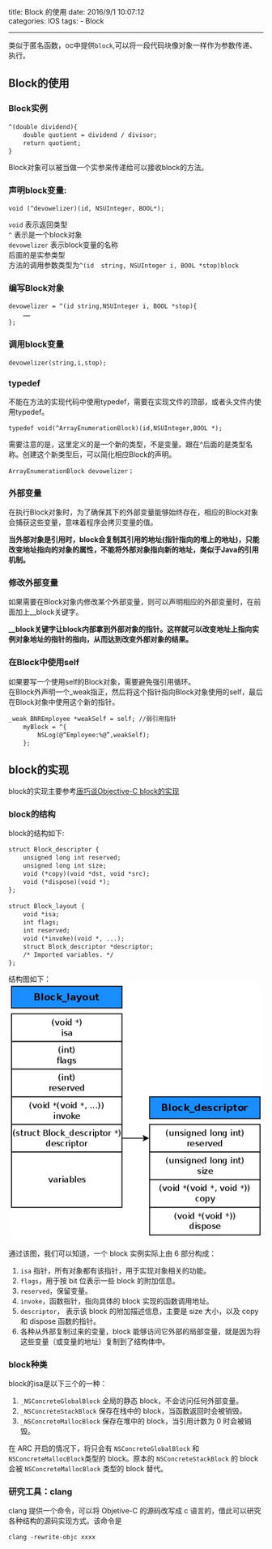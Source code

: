 title: Block 的使用
date: 2016/9/1 10:07:12  
categories: IOS
tags:
	- Block

---

类似于匿名函数，oc中提供`block`,可以将一段代码块像对象一样作为参数传递、执行。

<!--more-->

## Block的使用
### Block实例
```objc
^(double dividend){
	double quotient = dividend / divisor;
	return quotient;
}
```
Block对象可以被当做一个实参来传递给可以接收block的方法。

### 声明block变量:
```objc 
void (^devowelizer)(id, NSUInteger, BOOL*);
```
`void` 表示返回类型  
`^` 表示是一个block对象  
`devowelizer` 表示block变量的名称  
后面的是实参类型  
方法的调用参数类型为`^(id  string, NSUInteger i, BOOL *stop)block`

### 编写Block对象
```objc
devowelizer = ^(id string,NSUInteger i, BOOL *stop){
	……
};
```

### 调用block变量
```objc
devowelizer(string,i,stop);
```
### typedef
不能在方法的实现代码中使用typedef，需要在实现文件的顶部，或者头文件内使用typedef。
```objc
typedef void(^ArrayEnumerationBlock)(id,NSUInteger,BOOL *);
```
需要注意的是，这里定义的是一个新的类型，不是变量。跟在^后面的是类型名称。创建这个新类型后，可以简化相应Block的声明。
```objc
ArrayEnumerationBlock devowelizer；
```

### 外部变量
在执行Block对象时，为了确保其下的外部变量能够始终存在，相应的Block对象会捕获这些变量，意味着程序会拷贝变量的值。

**当外部对象是引用时，block会复制其引用的地址(指针指向的堆上的地址)，只能改变地址指向的对象的属性，不能将外部对象指向新的地址，类似于Java的引用机制。**

### 修改外部变量
如果需要在Block对象内修改某个外部变量，则可以声明相应的外部变量时，在前面加上__block关键字。

**__block关键字让block内部拿到外部对象的指针。这样就可以改变地址上指向实例对象地址的指针的指向，从而达到改变外部对象的结果。**

### 在Block中使用self
如果要写一个使用self的Block对象，需要避免强引用循环。  
在Block外声明一个_weak指正，然后将这个指针指向Block对象使用的self，最后在Block对象中使用这个新的指针。
```objc
_weak BNREmployee *weakSelf = self;	//弱引用指针
	myBlock = ^{
		NSLog(@“Employee:%@”,weakSelf);
	};
```


## block的实现
block的实现主要参考[唐巧谈Objective-C block的实现](http://blog.devtang.com/2013/07/28/a-look-inside-blocks/#)

### block的结构
block的结构如下:
```objc
struct Block_descriptor {
    unsigned long int reserved;
    unsigned long int size;
    void (*copy)(void *dst, void *src);
    void (*dispose)(void *);
};

struct Block_layout {
    void *isa;
    int flags;
    int reserved;
    void (*invoke)(void *, ...);
    struct Block_descriptor *descriptor;
    /* Imported variables. */
};
```

结构图如下：
![block结构图](https://github.com/zhang759740844/MyImgs/blob/master/MyBlog/block_struct.jpg?raw=true)

通过该图，我们可以知道，一个 block 实例实际上由 6 部分构成：
1. `isa` 指针，所有对象都有该指针，用于实现对象相关的功能。
2. `flags`，用于按 bit 位表示一些 block 的附加信息。
3. `reserved`，保留变量。
4. `invoke`，函数指针，指向具体的 block 实现的函数调用地址。
5. `descriptor`， 表示该 block 的附加描述信息，主要是 size 大小，以及 copy 和 dispose 函数的指针。
6. 各种从外部复制过来的变量，block 能够访问它外部的局部变量，就是因为将这些变量（或变量的地址）复制到了结构体中。

### block种类
block的isa是以下三个的一种：
1. `_NSConcreteGlobalBlock` 全局的静态 block，不会访问任何外部变量。
2. `_NSConcreteStackBlock` 保存在栈中的 block，当函数返回时会被销毁。
3. `_NSConcreteMallocBlock` 保存在堆中的 block，当引用计数为 0 时会被销毁。

在 ARC 开启的情况下，将只会有 `NSConcreteGlobalBlock` 和 `NSConcreteMallocBlock`类型的 block。原本的 `NSConcreteStackBlock` 的 block 会被 `NSConcreteMallocBlock` 类型的 block 替代。

### 研究工具：clang
clang 提供一个命令，可以将 Objetive-C 的源码改写成 c 语言的，借此可以研究各种结构的源码实现方式。该命令是
```objc
clang -rewrite-objc xxxx
```
